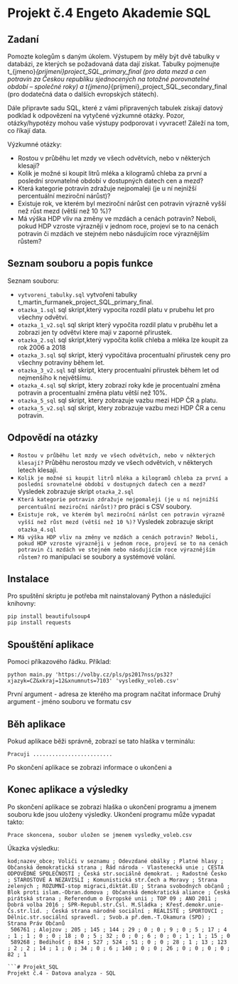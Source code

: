 # Projekt č.4 Engeto Akademie SQL

## Zadaní
Pomozte kolegům s daným úkolem. Výstupem by měly být dvě tabulky v databázi, ze kterých se požadovaná data dají získat. Tabulky pojmenujte t_{jmeno}_{prijmeni}_project_SQL_primary_final (pro data mezd a cen potravin za Českou republiku sjednocených na totožné porovnatelné období – společné roky) a t_{jmeno}_{prijmeni}_project_SQL_secondary_final (pro dodatečná data o dalších evropských státech).

Dále připravte sadu SQL, které z vámi připravených tabulek získají datový podklad k odpovězení na vytyčené výzkumné otázky. Pozor, otázky/hypotézy mohou vaše výstupy podporovat i vyvracet! Záleží na tom, co říkají data.

Výzkumné otázky:
- Rostou v průběhu let mzdy ve všech odvětvích, nebo v některých klesají?
- Kolik je možné si koupit litrů mléka a kilogramů chleba za první a poslední srovnatelné období v dostupných datech cen a mezd?
- Která kategorie potravin zdražuje nejpomaleji (je u ní nejnižší percentuální meziroční nárůst)?
- Existuje rok, ve kterém byl meziroční nárůst cen potravin výrazně vyšší než růst mezd (větší než 10 %)?
- Má výška HDP vliv na změny ve mzdách a cenách potravin? Neboli, pokud HDP vzroste výrazněji v jednom roce, projeví se to na cenách potravin či mzdách ve stejném nebo násdujícím roce výraznějším růstem?

## Seznam souboru a popis funkce
Seznam souboru:
- `vytvoreni_tabulky.sql` vytvořeni tabulky t_martin_furmanek_project_SQL_primary_final.
- `otazka_1.sql` sql skript,který vypocita rozdil platu v prubehu let pro všechny odvětví.
- `otazka_1_v2.sql` sql skript který vypočita rozdil platu v pruběhu let a zobrazi jen ty odvětví ktere maji v zaporné přirustek.
- `otazka_2.sql` sql skript,který vypočita kolik chleba a mléka lze koupit za rok 2006 a 2018
- `otazka_3.sql` sql skript, který vypočitáva procentualní přirustek ceny pro všechny potraviny během let.
- `otazka_3_v2.sql` sql skript, ktery procentualní přirustek během let od nejmenšího k největšímu.
- `otazka_4.sql` sql skript, ktery zobrazí roky kde je procentualní změna potravin a procentualní změna platu větší než 10%.
- `otazka_5_sql` sql skript, ktery zobrazuje vazbu mezi HDP ČR a platu.
- `otazka_5_v2.sql` sql skript, ktery zobrazuje vazbu mezi HDP ČR a cenu potravin.


## Odpovědí na otázky
- `Rostou v průběhu let mzdy ve všech odvětvích, nebo v některých klesají?` Průběhu nerostou mzdy ve všech odvětvích, v některych letech klesaji.
- `Kolik je možné si koupit litrů mléka a kilogramů chleba za první a poslední srovnatelné období v dostupných datech cen a mezd?` Vysledek zobrazuje skript `otazka_2.sql`
- `Která kategorie potravin zdražuje nejpomaleji (je u ní nejnižší percentuální meziroční nárůst)?` pro práci s CSV soubory.
- `Existuje rok, ve kterém byl meziroční nárůst cen potravin výrazně vyšší než růst mezd (větší než 10 %)?` Vysledek zobrazuje skript `otazka_4.sql`
- `Má výška HDP vliv na změny ve mzdách a cenách potravin? Neboli, pokud HDP vzroste výrazněji v jednom roce, projeví se to na cenách potravin či mzdách ve stejném nebo násdujícím roce výraznějším růstem?` ro manipulaci se soubory a systémové volání.

  
## Instalace
Pro spuštění skriptu je potřeba mít nainstalovaný Python a následující knihovny:
```
pip install beautifulsoup4
pip install requests
```
## Spouštění aplikace
Pomoci příkazového řádku.
Příklad:
```
python main.py 'https://volby.cz/pls/ps2017nss/ps32?xjazyk=CZ&xkraj=12&xnumnuts=7103' 'vysledky_voleb.csv'
```

První argument - adresa ze kterého ma program načítat informace
Druhý argument - jméno souboru ve formatu csv

## Běh aplikace
Pokud aplikace běži správně, zobrazí se tato hlaška v terminálu:
```
Pracuji .........................
```
Po skončení aplikace se zobrazi informace o ukončeni a 
## Konec aplikace a výsledky
Po skončení aplikace se zobrazi hlaška o ukončení programu a jmenem souboru kde jsou uloženy výsledky.
Ukončení programu může vypadat takto:
```
Prace skoncena, soubor uložen se jmenem vysledky_voleb.csv

```
Úkazka výsledku:
```
kod;nazev_obce; Voliči v seznamu ; Odevzdané obálky ; Platné hlasy ; Občanská demokratická strana ; Řád národa - Vlastenecká unie ; CESTA ODPOVĚDNÉ SPOLEČNOSTI ; Česká str.sociálně demokrat. ; Radostné Česko ; STAROSTOVÉ A NEZÁVISLÍ ; Komunistická str.Čech a Moravy ; Strana zelených ; ROZUMNÍ-stop migraci,diktát.EU ; Strana svobodných občanů ; Blok proti islam.-Obran.domova ; Občanská demokratická aliance ; Česká pirátská strana ; Referendum o Evropské unii ; TOP 09 ; ANO 2011 ; Dobrá volba 2016 ; SPR-Republ.str.Čsl. M.Sládka ; Křesť.demokr.unie-Čs.str.lid. ; Česká strana národně sociální ; REALISTÉ ; SPORTOVCI ; Dělnic.str.sociální spravedl. ; Svob.a př.dem.-T.Okamura (SPD) ; Strana Práv Občanů 
 506761 ; Alojzov ; 205 ; 145 ; 144 ; 29 ; 0 ; 0 ; 9 ; 0 ; 5 ; 17 ; 4 ; 1 ; 1 ; 0 ; 0 ; 18 ; 0 ; 5 ; 32 ; 0 ; 0 ; 6 ; 0 ; 0 ; 1 ; 1 ; 15 ; 0 
 589268 ; Bedihošť ; 834 ; 527 ; 524 ; 51 ; 0 ; 0 ; 28 ; 1 ; 13 ; 123 ; 2 ; 2 ; 14 ; 1 ; 0 ; 34 ; 0 ; 6 ; 140 ; 0 ; 0 ; 26 ; 0 ; 0 ; 0 ; 0 ; 82 ; 1 
 
```# Projekt_SQL
Projekt č.4 - Datova analyza - SQL
